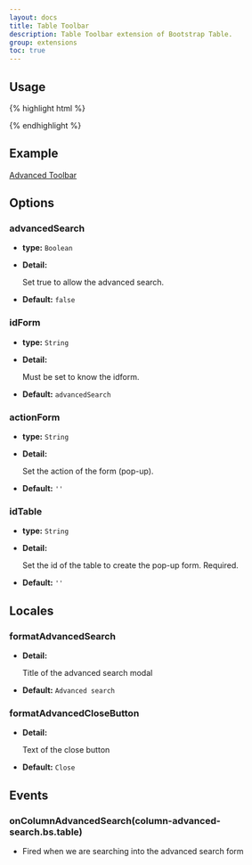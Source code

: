 ```yaml
---
layout: docs
title: Table Toolbar
description: Table Toolbar extension of Bootstrap Table.
group: extensions
toc: true
---
```


## Usage

{% highlight html %}
<script src="extensions/toolbar/bootstrap-table-toolbar.js"></script>
{% endhighlight %}

## Example

[Advanced Toolbar](https://examples.bootstrap-table.com/#extensions/toolbar.html)

## Options

### advancedSearch

- **type:** `Boolean`

- **Detail:**

   Set true to allow the advanced search.

- **Default:** `false`

### idForm

- **type:** `String`

- **Detail:**

   Must be set to know the idform.

- **Default:** `advancedSearch`

### actionForm

- **type:** `String`

- **Detail:**

   Set the action of the form (pop-up).

- **Default:** `''`

### idTable

- **type:** `String`

- **Detail:**

   Set the id of the table to create the pop-up form. Required.

- **Default:** `''`

## Locales

### formatAdvancedSearch


- **Detail:**

   Title of the advanced search modal

- **Default:** `Advanced search`

### formatAdvancedCloseButton


- **Detail:**

   Text of the close button

- **Default:** `Close`

## Events

### onColumnAdvancedSearch(column-advanced-search.bs.table)

* Fired when we are searching into the advanced search form

